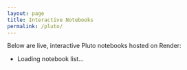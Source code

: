 ```yaml
---
layout: page
title: Interactive Notebooks
permalink: /pluto/
---
```


<p>Below are live, interactive Pluto notebooks hosted on Render:</p>

<ul id="pluto-notebooks">
  <li>Loading notebook list...</li>
</ul>

<script>
fetch("https://smgroves-github-io.onrender.com/")
  .then(res => res.text())
  .then(html => {
    const parser = new DOMParser();
    const doc = parser.parseFromString(html, "text/html");
    const links = Array.from(doc.querySelectorAll("a")).filter(a => a.href.includes("/notebook/"));

    const list = document.getElementById("pluto-notebooks");
    list.innerHTML = ""; // clear loading message

    for (const link of links) {
      const item = document.createElement("li");
      item.innerHTML = `<a href="${link.href}" target="_blank">${link.textContent}</a>`;
      list.appendChild(item);
    }
  })
  .catch(err => {
    document.getElementById("pluto-notebooks").innerHTML = "<li>Failed to load notebooks.</li>";
    console.error(err);
  });
</script>
